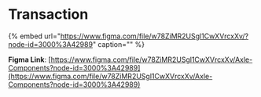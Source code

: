 # Transaction

{% embed url="https://www.figma.com/file/w78ZiMR2USgl1CwXVrcxXv/?node-id=3000%3A42989" caption="" %}

**Figma Link**: [https://www.figma.com/file/w78ZiMR2USgl1CwXVrcxXv/Axle-Components?node-id=3000%3A42989](https://www.figma.com/file/w78ZiMR2USgl1CwXVrcxXv/Axle-Components?node-id=3000%3A42989)



